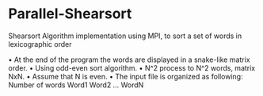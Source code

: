 # Parallel-Shearsort
Shearsort Algorithm implementation using MPI, to sort a set of words in lexicographic order

•	At the end of the program the words are displayed in a snake-like matrix order.
•	Using odd-even sort algorithm.
•	N^2 process to N^2 words, matrix NxN.
•	Assume that N is even.
•	The input file is organized as following:
Number of words
Word1
Word2
…
WordN



